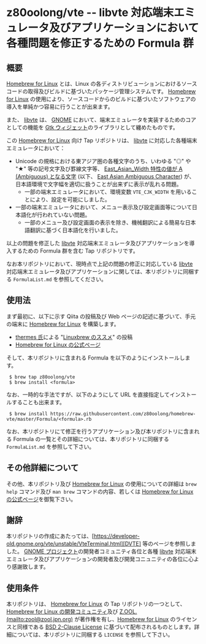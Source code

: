 # z80oolong/vte -- libvte 対応端末エミュレータ及びアプリケーションにおいて各種問題を修正するための Formula 群

## 概要

[Homebrew for Linux][BREW] とは、Linux の各ディストリビューションにおけるソースコードの取得及びビルドに基づいたパッケージ管理システムです。 [Homebrew for Linux][BREW] の使用により、ソースコードからのビルドに基づいたソフトウェアの導入を単純かつ容易に行うことが出来ます。

また、 [libvte][LVTE] は、 [GNOME][GNME] において、端末エミュレータを実装するためのコアとしての機能を [Gtk ウィジェット][DGTK]のライブラリとして纏めたものです。

この [Homebrew for Linux][BREW] 向け Tap リポジトリは、 [libvte][LVTE] に対応した各種端末エミュレータにおいて：

- Unicode の規格における東アジア圏の各種文字のうち、いわゆる "◎" や "★" 等の記号文字及び罫線文字等、 [East_Asian_Width 特性の値が A (Ambiguous) となる文字][EAWA] (以下、 [East Asian Ambiguous Character][EAWA]) が、日本語環境で文字幅を適切に扱うことが出来ずに表示が乱れる問題。
    - 一部の端末エミュレータにおいて、環境変数 ```VTE_CJK_WIDTH``` を用いることにより、設定を可能にしました。
- 一部の端末エミュレータにおいて、メニュー表示及び設定画面等について日本語化が行われていない問題。
    - 一部のメニュー及び設定画面の表示を除き、機械翻訳による簡易な日本語翻訳に基づく日本語化を行いました。

以上の問題を修正した [libvte][LVTE] 対応端末エミュレータ及びアプリケーションを導入するための Formula 群を含む Tap リポジトリです。

なお本リポジトリにおいて、現時点で上記の問題の修正に対応している [libvte][LVTE] 対応端末エミュレータ及びアプリケーションに関しては、本リポジトリに同梱する  ```FormulaList.md``` を参照してください。

## 使用法

まず最初に、以下に示す Qiita の投稿及び Web ページの記述に基づいて、手元の端末に [Homebrew for Linux][BREW] を構築します。

- [thermes 氏][THER]による "[Linuxbrew のススメ][THBR]" の投稿
- [Homebrew for Linux の公式ページ][BREW]

そして、本リポジトリに含まれる Formula を以下のようにインストールします。

```
 $ brew tap z80oolong/vte
 $ brew install <formula>
```

なお、一時的な手法ですが、以下のようにして URL を直接指定してインストールすることも出来ます。

```
 $ brew install https://raw.githubusercontent.com/z80oolong/homebrew-vte/master/Formula/<formula>.rb
```

なお、本リポジトリにて修正を行うアプリケーション及び本リポジトリに含まれる Formula の一覧とその詳細については、本リポジトリに同梱する ```FormulaList.md``` を参照して下さい。

## その他詳細について

その他、本リポジトリ及び [Homebrew for Linux][BREW] の使用についての詳細は ```brew help``` コマンド及び  ```man brew``` コマンドの内容、若しくは [Homebrew for Linux の公式ページ][BREW]を御覧下さい。

## 謝辞

本リポジトリの作成にあたっては、[https://developer-old.gnome.org/vte/unstable/VteTerminal.html][DVTE] 等のページを参照しました。 [GNOME プロジェクト][GNME]の開発者コミュニティ各位と各種 [libvte][LVTE] 対応端末エミュレータ及びアプリケーションの開発者及び開発コニュニティの各位に心より感謝致します。

## 使用条件

本リポジトリは、 [Homebrew for Linux][BREW] の Tap リポジトリの一つとして、 [Homebrew for Linux の開発コミュニティ][BREW]及び [Z.OOL. (mailto:zool@zool.jpn.org)][ZOOL] が著作権を有し、[Homebrew for Linux][BREW] のライセンスと同様である [BSD 2-Clause License][BSD2] に基づいて配布されるものとします。詳細については、本リポジトリに同梱する ```LICENSE``` を参照して下さい。

<!-- 外部リンク一覧 -->

[BREW]:https://linuxbrew.sh/
[GNME]:https://www.gnome.org/
[DGTK]:https://gtk.org/
[LVTE]:https://github.com/GNOME/vte
[EAWA]:http://www.unicode.org/reports/tr11/#Ambiguous
[THER]:https://qiita.com/thermes
[THBR]:https://qiita.com/thermes/items/926b478ff6e3758ecfea
[DVTE]:https://developer-old.gnome.org/vte/unstable/VteTerminal.html
[BSD2]:https://opensource.org/licenses/BSD-2-Clause
[ZOOL]:http://zool.jpn.org/

